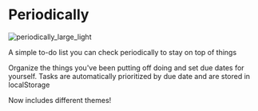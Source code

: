 # Periodically

![periodically_large_light](https://user-images.githubusercontent.com/101839505/177592779-4ae7fd6b-1f04-46e5-b48c-ddc15ebaa57c.png)

A simple to-do list you can check periodically to stay on top of things

Organize the things you've been putting off doing and set due dates for yourself. Tasks are automatically prioritized by due date and are stored in localStorage

Now includes different themes!

